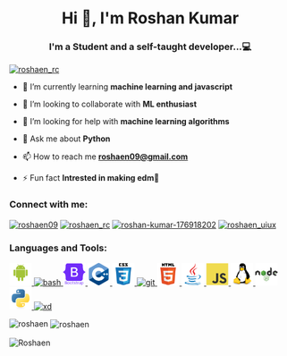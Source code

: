 <h1 align="center">Hi 👋, I'm Roshan Kumar</h1>
<h3 align="center">I'm a Student and a self-taught developer...💻</h3>


<p align="left"> <a href="https://twitter.com/roshaen_rc" target="blank"><img src="https://img.shields.io/twitter/follow/roshaen_rc?logo=twitter&style=for-the-badge" alt="roshaen_rc" /></a> </p>

- 🌱 I’m currently learning **machine learning and javascript**

- 👯 I’m looking to collaborate with **ML enthusiast**

- 🤝 I’m looking for help with **machine learning algorithms**

- 💬 Ask me about **Python**

- 📫 How to reach me **roshaen09@gmail.com**

- ⚡ Fun fact **Intrested in making edm🎸**

<h3 align="left">Connect with me:</h3>
<p align="left">
<a href="https://dev.to/roshaen09" target="blank"><img align="center" src="https://cdn.jsdelivr.net/npm/simple-icons@3.0.1/icons/dev-dot-to.svg" alt="roshaen09" height="30" width="40" /></a>
<a href="https://twitter.com/roshaen_rc" target="blank"><img align="center" src="https://cdn.jsdelivr.net/npm/simple-icons@3.0.1/icons/twitter.svg" alt="roshaen_rc" height="30" width="40" /></a>
<a href="https://linkedin.com/in/roshan-kumar-176918202" target="blank"><img align="center" src="https://cdn.jsdelivr.net/npm/simple-icons@3.0.1/icons/linkedin.svg" alt="roshan-kumar-176918202" height="30" width="40" /></a>
<a href="https://instagram.com/roshaen_uiux" target="blank"><img align="center" src="https://cdn.jsdelivr.net/npm/simple-icons@3.0.1/icons/instagram.svg" alt="roshaen_uiux" height="30" width="40" /></a>
</p>

<h3 align="left">Languages and Tools:</h3>
<p align="left"> <a href="https://developer.android.com" target="_blank"> <img src="https://raw.githubusercontent.com/devicons/devicon/master/icons/android/android-original-wordmark.svg" alt="android" width="40" height="40"/> </a> <a href="https://www.gnu.org/software/bash/" target="_blank"> <img src="https://www.vectorlogo.zone/logos/gnu_bash/gnu_bash-icon.svg" alt="bash" width="40" height="40"/> </a> <a href="https://getbootstrap.com" target="_blank"> <img src="https://raw.githubusercontent.com/devicons/devicon/master/icons/bootstrap/bootstrap-plain-wordmark.svg" alt="bootstrap" width="40" height="40"/> </a> <a href="https://www.w3schools.com/cpp/" target="_blank"> <img src="https://raw.githubusercontent.com/devicons/devicon/master/icons/cplusplus/cplusplus-original.svg" alt="cplusplus" width="40" height="40"/> </a> <a href="https://www.w3schools.com/css/" target="_blank"> <img src="https://raw.githubusercontent.com/devicons/devicon/master/icons/css3/css3-original-wordmark.svg" alt="css3" width="40" height="40"/> </a> <a href="https://git-scm.com/" target="_blank"> <img src="https://www.vectorlogo.zone/logos/git-scm/git-scm-icon.svg" alt="git" width="40" height="40"/> </a> <a href="https://www.w3.org/html/" target="_blank"> <img src="https://raw.githubusercontent.com/devicons/devicon/master/icons/html5/html5-original-wordmark.svg" alt="html5" width="40" height="40"/> </a> <a href="https://www.java.com" target="_blank"> <img src="https://raw.githubusercontent.com/devicons/devicon/master/icons/java/java-original.svg" alt="java" width="40" height="40"/> </a> <a href="https://developer.mozilla.org/en-US/docs/Web/JavaScript" target="_blank"> <img src="https://raw.githubusercontent.com/devicons/devicon/master/icons/javascript/javascript-original.svg" alt="javascript" width="40" height="40"/> </a> <a href="https://www.linux.org/" target="_blank"> <img src="https://raw.githubusercontent.com/devicons/devicon/master/icons/linux/linux-original.svg" alt="linux" width="40" height="40"/> </a> <a href="https://nodejs.org" target="_blank"> <img src="https://raw.githubusercontent.com/devicons/devicon/master/icons/nodejs/nodejs-original-wordmark.svg" alt="nodejs" width="40" height="40"/> </a> <a href="https://www.python.org" target="_blank"> <img src="https://raw.githubusercontent.com/devicons/devicon/master/icons/python/python-original.svg" alt="python" width="40" height="40"/> </a> <a href="https://www.adobe.com/products/xd.html" target="_blank"> <img src="https://cdn.worldvectorlogo.com/logos/adobe-xd.svg" alt="xd" width="40" height="40"/> </a> </p>

<p><img align="left" src="https://github-readme-stats.vercel.app/api/top-langs?username=roshaen&show_icons=true&locale=en&layout=compact" alt="roshaen" /></p>

<p>&nbsp;<img align="center" src="https://github-readme-stats.vercel.app/api?username=roshaen&show_icons=true&locale=en" alt="roshaen" /></p>

<p><img align="center" src="https://github-readme-streak-stats.herokuapp.com/?user=Roshaen&" alt="Roshaen" /></p>

